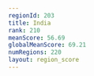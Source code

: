 ```yaml
---
regionId: 203
title: India
rank: 210
meanScore: 56.69
globalMeanScore: 69.21
numRegions: 220
layout: region_score
---
```

